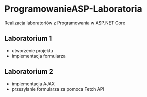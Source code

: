 # ProgramowanieASP-Laboratoria
Realizacja laboratoriów z Programowania w ASP.NET Core

## Laboratorium 1
- utworzenie projektu
- implementacja formularza

## Laboratorium 2
- implementacja AJAX
- przesyłanie formularza za pomoca Fetch API
